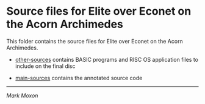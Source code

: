 # Source files for Elite over Econet on the Acorn Archimedes

This folder contains the source files for Elite over Econet on the Acorn Archimedes.

* [other-sources](other-sources) contains BASIC programs and RISC OS application files to include on the final disc

* [main-sources](main-sources) contains the annotated source code

---

_Mark Moxon_
